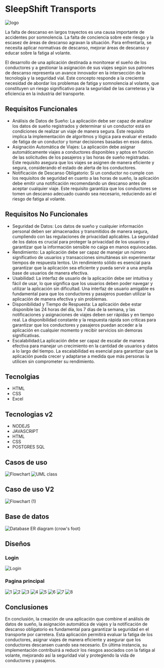 
# SleepShift Transports

![logo](https://github.com/CarlosCorralesY/Construccion_SleepShift_Transports/assets/90006714/6798ac6f-e8b4-42f4-a5df-3a5c5fe6d3f9)


La falta de descanso en largos trayectos es una causa importante de accidentes por somnolencia. La falta de conciencia sobre este riesgo y la escasez de áreas de descanso agravan la situación. Para enfrentarla, se necesita aplicar normativas de descanso, mejorar áreas de descanso y educar sobre la fatiga al volante.

El desarrollo de una aplicación destinada a monitorear el sueño de los conductores y a gestionar la asignación de sus viajes según sus patrones de descanso representa un avance innovador en la intersección de la tecnología y la seguridad vial. Este concepto responde a la creciente necesidad de abordar los problemas de fatiga y somnolencia al volante, que constituyen un riesgo significativo para la seguridad de las carreteras y la eficiencia en la industria del transporte.

## Requisitos Funcionales
- Análisis de Datos de Sueño: La aplicación debe ser capaz de analizar los datos de sueño registrados y determinar si un conductor está en condiciones de realizar un viaje de manera segura. Este requisito implica la implementación de algoritmos y lógica para evaluar el estado de fatiga de un conductor y tomar decisiones basadas en esos datos.
- Asignación Automática de Viajes: La aplicación debe asignar automáticamente viajes a conductores disponibles y aptos en función de las solicitudes de los pasajeros y las horas de sueño registradas. Este requisito asegura que los viajes se asignen de manera eficiente y segura, considerando el estado de alerta de los conductores.
- Notificación de Descanso Obligatorio: Si un conductor no cumple con los requisitos de seguridad en cuanto a las horas de sueño, la aplicación debe emitir una notificación recomendando un descanso antes de aceptar cualquier viaje. Este requisito garantiza que los conductores se tomen un descanso adecuado cuando sea necesario, reduciendo así el riesgo de fatiga al volante.

## Requisitos No Funcionales
- Seguridad de Datos: Los datos de sueño y cualquier información personal deben ser almacenados y transmitidos de manera segura, cumpliendo con las regulaciones de privacidad aplicables. La seguridad de los datos es crucial para proteger la privacidad de los usuarios y garantizar que la información sensible no caiga en manos equivocadas.
- Rendimiento:  La aplicación debe ser capaz de manejar un número significativo de usuarios y transacciones simultáneas sin experimentar tiempos de respuesta lentos. Un rendimiento sólido es esencial para garantizar que la aplicación sea eficiente y pueda servir a una amplia base de usuarios de manera efectiva.
- Usabilidad: La interfaz de usuario de la aplicación debe ser intuitiva y fácil de usar, lo que significa que los usuarios deben poder navegar y utilizar la aplicación sin dificultad. Una interfaz de usuario amigable es fundamental para que los conductores y pasajeros puedan utilizar la aplicación de manera efectiva y sin problemas.
- Disponibilidad y Tiempo de Respuesta: La aplicación debe estar disponible las 24 horas del día, los 7 días de la semana, y las notificaciones y asignaciones de viajes deben ser rápidas y en tiempo real. La disponibilidad constante y la respuesta rápida son críticas para garantizar que los conductores y pasajeros puedan acceder a la aplicación en cualquier momento y recibir servicios sin demoras significativas.
- Escalabilidad:La aplicación debe ser capaz de escalar de manera efectiva para manejar un crecimiento en la cantidad de usuarios y datos a lo largo del tiempo. La escalabilidad es esencial para garantizar que la aplicación pueda crecer y adaptarse a medida que más personas la utilicen sin comprometer su rendimiento.

## Tecnolgias 
- HTML
- CSS
- Excel

## Tecnologias v2
- NODEJS
- JAVASCRIPT
- HTML
- CSS
- POSTGRES SQL
## Casos de uso

![Flowchart](https://github.com/CarlosCorralesY/Construccion_SleepShift_Transports/assets/90006714/f4090471-c1f8-4af9-852d-d9c63edd4543)
![UML class](https://github.com/CarlosCorralesY/Construccion_SleepShift_Transports/assets/90006714/db8a8f36-b97f-4ed3-b2a1-8192bf88400a)

## Caso de uso V2
![Flowchart (1)](https://github.com/CarlosCorralesY/Construccion_SleepShift_Transports/assets/90006714/fd2fefaa-b194-435c-8d5d-174986c0284e)

## Base de datos
![Database ER diagram (crow's foot)](https://github.com/CarlosCorralesY/Construccion_SleepShift_Transports/assets/90006714/ebde20df-00a5-4379-a749-c977925c2a3f)

## Diseños
### Login

![Login](https://github.com/CarlosCorralesY/Construccion_SleepShift_Transports/assets/90006714/ff5f22af-e5a9-4621-b4fa-d002ad720bbd)

### Pagina principal
![1](https://github.com/CarlosCorralesY/Construccion_SleepShift_Transports/assets/90006714/3e45a25a-729a-44fd-befc-2df5c0d53507)
![2](https://github.com/CarlosCorralesY/Construccion_SleepShift_Transports/assets/90006714/5ea233e0-7962-4256-b017-26ae039d99ff)
![3](https://github.com/CarlosCorralesY/Construccion_SleepShift_Transports/assets/90006714/07910471-7497-480d-b276-44ce62320855)
![4](https://github.com/CarlosCorralesY/Construccion_SleepShift_Transports/assets/90006714/78d4d300-1557-4239-8010-8d76be631267)
![5](https://github.com/CarlosCorralesY/Construccion_SleepShift_Transports/assets/90006714/ee2ac412-93d8-4897-96cc-ba957d54f2c5)
![6](https://github.com/CarlosCorralesY/Construccion_SleepShift_Transports/assets/90006714/1f1b1c73-4372-4528-a45b-09dd0a289b77)
![7](https://github.com/CarlosCorralesY/Construccion_SleepShift_Transports/assets/90006714/d4939648-e523-46fe-9e53-768964ab1dba)
![8](https://github.com/CarlosCorralesY/Construccion_SleepShift_Transports/assets/90006714/8e2ea01d-30c4-4ef5-b1b9-085ddc90a451)

## Conclusiones

En conclusión, la creación de una aplicación que combine el análisis de datos de sueño, la asignación automática de viajes y la notificación de descanso obligatorio es fundamental para garantizar la seguridad en el transporte por carretera. Esta aplicación permitirá evaluar la fatiga de los conductores, asignar viajes de manera eficiente y asegurar que los conductores descansen cuando sea necesario. En última instancia, su implementación contribuirá a reducir los riesgos asociados con la fatiga al volante, mejorando así la seguridad vial y protegiendo la vida de conductores y pasajeros.
